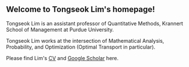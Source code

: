 ## Welcome to Tongseok Lim's homepage!

Tongseok Lim is an assistant professor of Quantitative Methods, Krannert School of Management at Purdue University.

Tongseok Lim works at the intersection of Mathematical Analysis, Probability, and Optimization (Optimal Transport in particular).

Please find Lim's [CV](https://github.com/tlim0213/tlim0213.github.io/edit/main/CV_201006.pdf) and [Google Scholar](https://scholar.google.com/citations?user=n-Qz1vgAAAAJ&hl=en) here.
